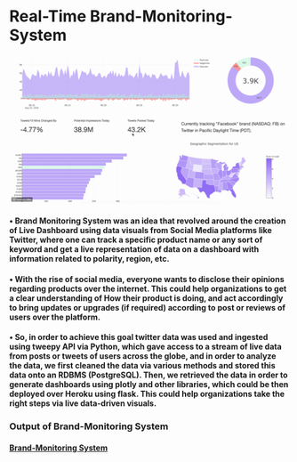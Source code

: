# Real-Time Brand-Monitoring-System



![Web App GIF](Web_App_GIF_Aug23.gif)
<br/>

#### • Brand Monitoring System was an idea that revolved around the creation of Live Dashboard using data visuals from Social Media platforms like Twitter, where one can track a specific product name or any sort of keyword and get a live representation of data on a dashboard with information related to polarity, region, etc.
#### • With the rise of social media, everyone wants to disclose their opinions regarding products over the internet. This could help organizations to get a clear understanding of How their product is doing, and act accordingly to bring updates or upgrades (if required) according to post or reviews of users over the platform.
#### • So, in order to achieve this goal twitter data was used and ingested using tweepy API via Python, which gave access to a stream of live data from posts or tweets of users across the globe, and in order to analyze the data, we first cleaned the data via various methods and stored this data onto an RDBMS (PostgreSQL). Then, we retrieved the data in order to generate dashboards using plotly and other libraries, which could be then deployed over Heroku using flask. This could help organizations take the right steps via live data-driven visuals.

### Output of Brand-Monitoring System

#### [Brand-Monitoring System](https://brand-monitoring.herokuapp.com)
